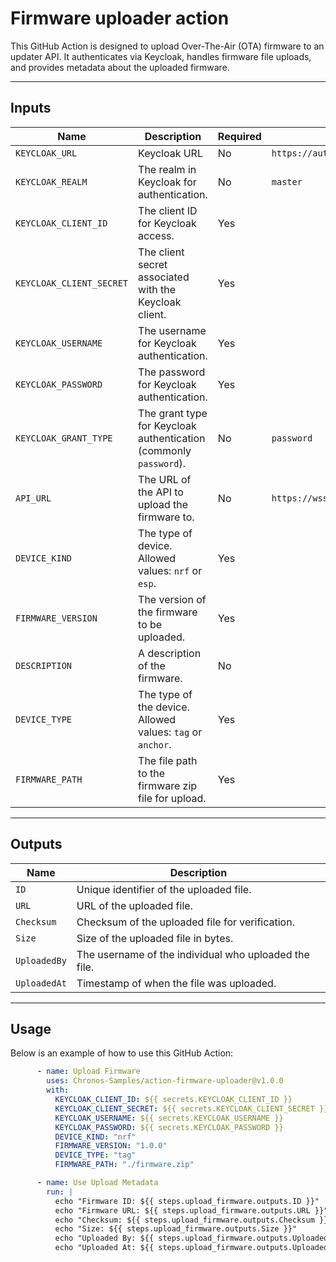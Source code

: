 # Firmware uploader action

This GitHub Action is designed to upload Over-The-Air (OTA) firmware to an updater API. 
It authenticates via Keycloak, handles firmware file uploads, and provides metadata about the uploaded firmware.

---

## Inputs

| Name                   | Description                                                                                                      | Required | Default                              |
|------------------------|------------------------------------------------------------------------------------------------------------------|----------|--------------------------------------|
| `KEYCLOAK_URL`         | Keycloak URL                                                                                                    | No       | `https://auth.chronosai.xyz`         |
| `KEYCLOAK_REALM`       | The realm in Keycloak for authentication.                                                                       | No       | `master`                             |
| `KEYCLOAK_CLIENT_ID`   | The client ID for Keycloak access.                                                                              | Yes      |                                      |
| `KEYCLOAK_CLIENT_SECRET`| The client secret associated with the Keycloak client.                                                        | Yes      |                                      |
| `KEYCLOAK_USERNAME`    | The username for Keycloak authentication.                                                                       | Yes      |                                      |
| `KEYCLOAK_PASSWORD`    | The password for Keycloak authentication.                                                                       | Yes      |                                      |
| `KEYCLOAK_GRANT_TYPE`  | The grant type for Keycloak authentication (commonly `password`).                                               | No       | `password`                           |
| `API_URL`              | The URL of the API to upload the firmware to.                                                                  | No       | `https://wss.dev.chronosai.xyz`      |
| `DEVICE_KIND`          | The type of device. Allowed values: `nrf` or `esp`.                                                             | Yes      |                                      |
| `FIRMWARE_VERSION`     | The version of the firmware to be uploaded.                                                                    | Yes      |                                      |
| `DESCRIPTION`          | A description of the firmware.                                                                                 | No       |                                      |
| `DEVICE_TYPE`          | The type of the device. Allowed values: `tag` or `anchor`.                                                     | Yes      |                                      |
| `FIRMWARE_PATH`        | The file path to the firmware zip file for upload.                                                             | Yes      |                                      |

---

## Outputs

| Name         | Description                                              |
|--------------|----------------------------------------------------------|
| `ID`         | Unique identifier of the uploaded file.                  |
| `URL`        | URL of the uploaded file.                                |
| `Checksum`   | Checksum of the uploaded file for verification.           |
| `Size`       | Size of the uploaded file in bytes.                      |
| `UploadedBy` | The username of the individual who uploaded the file.     |
| `UploadedAt` | Timestamp of when the file was uploaded.                 |

---

## Usage

Below is an example of how to use this GitHub Action:

```yaml
      - name: Upload Firmware
        uses: Chronos-Samples/action-firmware-uploader@v1.0.0
        with:
          KEYCLOAK_CLIENT_ID: ${{ secrets.KEYCLOAK_CLIENT_ID }}
          KEYCLOAK_CLIENT_SECRET: ${{ secrets.KEYCLOAK_CLIENT_SECRET }}
          KEYCLOAK_USERNAME: ${{ secrets.KEYCLOAK_USERNAME }}
          KEYCLOAK_PASSWORD: ${{ secrets.KEYCLOAK_PASSWORD }}
          DEVICE_KIND: "nrf"
          FIRMWARE_VERSION: "1.0.0"
          DEVICE_TYPE: "tag"
          FIRMWARE_PATH: "./firmware.zip"

      - name: Use Upload Metadata
        run: |
          echo "Firmware ID: ${{ steps.upload_firmware.outputs.ID }}"
          echo "Firmware URL: ${{ steps.upload_firmware.outputs.URL }}"
          echo "Checksum: ${{ steps.upload_firmware.outputs.Checksum }}"
          echo "Size: ${{ steps.upload_firmware.outputs.Size }}"
          echo "Uploaded By: ${{ steps.upload_firmware.outputs.UploadedBy }}"
          echo "Uploaded At: ${{ steps.upload_firmware.outputs.UploadedAt }}"
```
